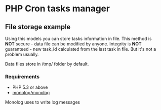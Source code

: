 # PHP Cron tasks manager

## File storage example

Using this models you can store tasks information in file. 
This method is **NOT** secure - data file can be modified by anyone.
Integrity is **NOT**  guaranteed - new task_id calculated from the last task in file. But it's not a problem usually.

Data files store in /tmp/ folder by default.

### Requirements

* PHP 5.3 or above
* [monolog/monolog](https://github.com/Seldaek/monolog)

Monolog uses to write log messages
